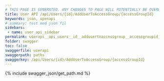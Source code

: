 ```yaml
---
# THIS PAGE IS GENERATED. ANY CHANGES TO PAGE WILL POTENTIALLY BE OVERWRITTEN.
title: User API /api/Users/{id}/AddUserToAccessGroup/{accessGroupId}
keywords: json, openapi
# summary: test med json fil
sidebars: 
 - name: user_api_sidebar
permalink: userapi__api_users__id__addusertoaccessgroup__accessgroupid_.html
folder: swagger
toc: false
swaggerfile: userapi
swaggerpath: paths
swaggerkey: /api/Users/{id}/AddUserToAccessGroup/{accessGroupId}
---
```

{% include swagger_json/get_path.md %}
